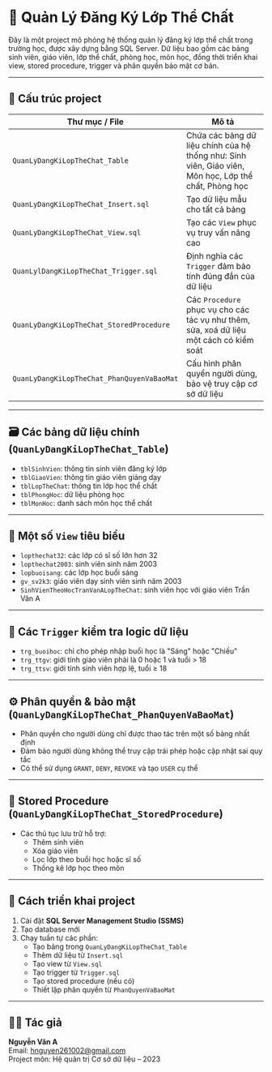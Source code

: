 # 📘 Quản Lý Đăng Ký Lớp Thể Chất

Đây là một project mô phỏng hệ thống quản lý đăng ký lớp thể chất trong trường học, được xây dựng bằng SQL Server. Dữ liệu bao gồm các bảng sinh viên, giáo viên, lớp thể chất, phòng học, môn học, đồng thời triển khai view, stored procedure, trigger và phân quyền bảo mật cơ bản.

---

## 📁 Cấu trúc project

| Thư mục / File | Mô tả |
|----------------|-------|
| `QuanLyDangKiLopTheChat_Table` | Chứa các bảng dữ liệu chính của hệ thống như: Sinh viên, Giáo viên, Môn học, Lớp thể chất, Phòng học |
| `QuanLyDangKiLopTheChat_Insert.sql` | Tạo dữ liệu mẫu cho tất cả bảng |
| `QuanLyDangKiLopTheChat_View.sql` | Tạo các `View` phục vụ truy vấn nâng cao |
| `QuanLylDangKiLopTheChat_Trigger.sql` | Định nghĩa các `Trigger` đảm bảo tính đúng đắn của dữ liệu |
| `QuanLyDangKiLopTheChat_StoredProcedure` | Các `Procedure` phục vụ cho các tác vụ như thêm, sửa, xoá dữ liệu một cách có kiểm soát |
| `QuanLyDangKiLopTheChat_PhanQuyenVaBaoMat` | Cấu hình phân quyền người dùng, bảo vệ truy cập cơ sở dữ liệu |

---

## 🗃️ Các bảng dữ liệu chính (`QuanLyDangKiLopTheChat_Table`)

- `tblSinhVien`: thông tin sinh viên đăng ký lớp
- `tblGiaoVien`: thông tin giáo viên giảng dạy
- `tblLopTheChat`: thông tin lớp học thể chất
- `tblPhongHoc`: dữ liệu phòng học
- `tblMonHoc`: danh sách môn học thể chất

---

## 👀 Một số `View` tiêu biểu

- `lopthechat32`: các lớp có sĩ số lớn hơn 32
- `lopthechat2003`: sinh viên sinh năm 2003
- `lopbuoisang`: các lớp học buổi sáng
- `gv_sv2k3`: giáo viên dạy sinh viên sinh năm 2003
- `SinhVienTheoHocTranVanALopTheChat`: sinh viên học với giáo viên Trần Văn A

---

## 🔐 Các `Trigger` kiểm tra logic dữ liệu

- `trg_buoihoc`: chỉ cho phép nhập buổi học là "Sáng" hoặc "Chiều"
- `trg_ttgv`: giới tính giáo viên phải là 0 hoặc 1 và tuổi > 18
- `trg_ttsv`: giới tính sinh viên hợp lệ, tuổi ≥ 18

---

## ⚙️ Phân quyền & bảo mật (`QuanLyDangKiLopTheChat_PhanQuyenVaBaoMat`)

- Phân quyền cho người dùng chỉ được thao tác trên một số bảng nhất định
- Đảm bảo người dùng không thể truy cập trái phép hoặc cập nhật sai quy tắc
- Có thể sử dụng `GRANT`, `DENY`, `REVOKE` và tạo `USER` cụ thể

---

## 🔁 Stored Procedure (`QuanLyDangKiLopTheChat_StoredProcedure`)

- Các thủ tục lưu trữ hỗ trợ:
  - Thêm sinh viên
  - Xóa giáo viên
  - Lọc lớp theo buổi học hoặc sĩ số
  - Thống kê lớp học theo môn

---

## 🚀 Cách triển khai project

1. Cài đặt **SQL Server Management Studio (SSMS)**
2. Tạo database mới
3. Chạy tuần tự các phần:
   - Tạo bảng trong `QuanLyDangKiLopTheChat_Table`
   - Thêm dữ liệu từ `Insert.sql`
   - Tạo view từ `View.sql`
   - Tạo trigger từ `Trigger.sql`
   - Tạo stored procedure (nếu có)
   - Thiết lập phân quyền từ `PhanQuyenVaBaoMat`

---

## 👨‍💻 Tác giả

**Nguyễn Văn A**  
Email: hnguyen261002@gmail.com  
Project môn: Hệ quản trị Cơ sở dữ liệu – 2023  
